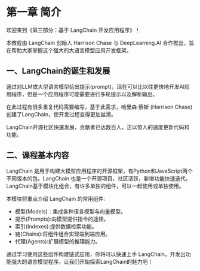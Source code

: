 # 第一章 简介

欢迎来到《第三部分：基于 LangChain 开发应用程序》！

本教程由 LangChain 创始人 Harrison Chase 与 DeepLearning.AI 合作推出，旨在帮助大家掌握这个强大的大语言模型应用开发框架。

## 一、LangChain的诞生和发展

通过对LLM或大型语言模型给出提示(prompt)，现在可以比以往更快地开发AI应用程序，但是一个应用程序可能需要进行多轮提示以及解析输出。

在此过程有很多重复代码需要编写，基于此需求，哈里森·蔡斯 (Harrison Chase) 创建了LangChain，使开发过程变得更加丝滑。

LangChain开源社区快速发展，贡献者已达数百人，正以惊人的速度更新代码和功能。

## 二、课程基本内容

LangChain 是用于构建大模型应用程序的开源框架，有Python和JavaScript两个不同版本的包。LangChain 也是一个开源项目，社区活跃，新增功能快速迭代。LangChain基于模块化组合，有许多单独的组件，可以一起使用或单独使用。

本模块将重点介绍 LangChain 的常用组件:

- 模型(Models)：集成各种语言模型与向量模型。
- 提示(Prompts):向模型提供指令的途径。
- 索引(Indexes):提供数据检索功能。
- 链(Chains):将组件组合实现端到端应用。
- 代理(Agents):扩展模型的推理能力。

通过学习使用这些组件构建链式应用，你将可以快速上手 LangChain，开发出功能强大的语言模型程序。让我们开始探索LangChain的魅力吧！